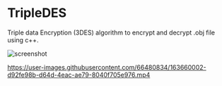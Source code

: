 # TripleDES
Triple data Encryption (3DES) algorithm to encrypt and decrypt .obj file using c++.


![screenshot](https://user-images.githubusercontent.com/66480834/163659999-bd0984c5-bca1-499f-baba-f012fff4e74b.png)


https://user-images.githubusercontent.com/66480834/163660002-d92fe98b-d64d-4eac-ae79-8040f705e976.mp4

